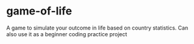 # game-of-life
A game to simulate your outcome in life based on country statistics. Can also use it as a beginner coding practice project
